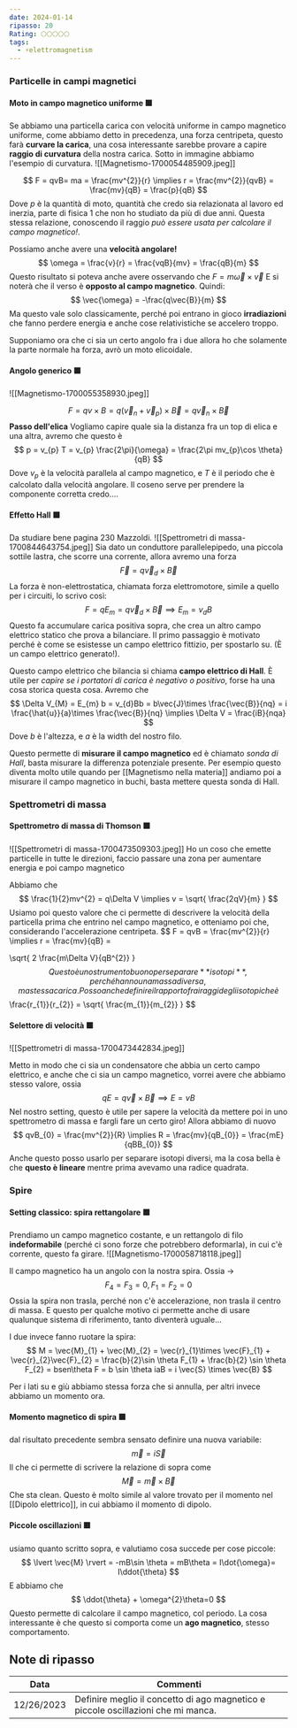 ```yaml
---
date: 2024-01-14
ripasso: 20
Rating: 🌕🌕🌕🌕🌕
tags:
  - ⚡elettromagnetism
---
```


### Particelle in campi magnetici
#### Moto in campo magnetico uniforme 🟩
Se abbiamo una particella carica con velocità uniforme in campo magnetico uniforme, come abbiamo detto in precedenza, una forza centripeta, questo farà **curvare la carica**, una cosa interessante sarebbe provare a capire **raggio di curvatura** della nostra carica. Sotto in immagine abbiamo l'esempio di curvatura.
![[Magnetismo-1700054485909.jpeg]]

$$
F = qvB= ma = \frac{mv^{2}}{r}
\implies r = \frac{mv^{2}}{qvB} = \frac{mv}{qB} = \frac{p}{qB}
$$
Dove $p$ è la quantità di moto, quantità che credo sia relazionata al lavoro ed inerzia, parte di fisica 1 che non ho studiato da più di due anni.
Questa stessa relazione, conoscendo il raggio *può essere usata per calcolare il campo magnetico!*.

Possiamo anche avere una **velocità angolare!**
$$
\omega = \frac{v}{r} = \frac{vqB}{mv} = \frac{qB}{m}
$$
Questo risultato si poteva anche avere osservando che $F = m \vec{\omega} \times \vec{v}$
E si noterà che il verso è **opposto al campo magnetico**.
Quindi:
$$
\vec{\omega} = -\frac{q\vec{B}}{m}
$$
Ma questo vale solo classicamente, perché poi entrano in gioco **irradiazioni** che fanno perdere energia e anche cose relativistiche se accelero troppo.


Supponiamo ora che ci sia un certo angolo fra i due allora ho che solamente la parte normale ha forza, avrò un moto elicoidale.

#### Angolo generico 🟩
![[Magnetismo-1700055358930.jpeg]]

$$
F = qv \times B = q(\vec{v}_{n} + \vec{v}_{p}) \times \vec{B} = q\vec{v}_{n}\times \vec{B}
$$
**Passo dell'elica**
Vogliamo capire quale sia la distanza fra un top di elica e una altra, avremo che questo è 
$$
p = v_{p} T 
= v_{p} \frac{2\pi}{\omega}
= \frac{2\pi mv_{p}\cos \theta}{qB}
$$
Dove $v_{p}$ è la velocità parallela al campo magnetico, e $T$ è il periodo che è calcolato dalla velocità angolare.
Il coseno serve per prendere la componente corretta credo....


#### Effetto Hall 🟩
Da studiare bene pagina 230 Mazzoldi.
![[Spettrometri di massa-1700844643754.jpeg]]
Sia dato un conduttore parallelepipedo, una piccola sottile lastra, che scorre una corrente, allora avremo una forza
$$
\vec{F} = q\vec{v}_{d} \times \vec{B}
$$
La forza è non-elettrostatica, chiamata forza elettromotore, simile a quello per i circuiti, lo scrivo così:
$$
F = qE_{m} = q\vec{v}_{d}\times \vec{B} \implies 
E_{m} = v_{d}B
$$
Questo fa accumulare carica positiva sopra, che crea un altro campo elettrico statico che prova a bilanciare. Il primo passaggio è motivato perché è come se esistesse un campo elettrico fittizio, per spostarlo su. (È un campo elettrico generato!).

Questo campo elettrico che bilancia si chiama **campo elettrico di Hall**.
È utile per *capire se i portatori di carica è negativo o positivo*, forse ha una cosa storica questa cosa.
Avremo che
$$
\Delta V_{M} = E_{m} b 
= v_{d}Bb
= b\vec{J}\times \frac{\vec{B}}{nq}
= i \frac{\hat{u}}{a}\times \frac{\vec{B}}{nq}
\implies \Delta V = \frac{iB}{nqa}
$$
Dove $b$ è l'altezza, e $a$ è la width del nostro filo.

Questo permette di **misurare il campo magnetico** ed è chiamato *sonda di Hall*, basta misurare la differenza potenziale presente.
Per esempio questo diventa molto utile quando per [[Magnetismo nella materia]] andiamo poi a misurare il campo magnetico in buchi, basta mettere questa sonda di Hall.

### Spettrometri di massa
#### Spettrometro di massa di Thomson 🟩
![[Spettrometri di massa-1700473509303.jpeg]]
Ho un coso che emette particelle in tutte le direzioni, faccio passare una zona per aumentare energia e poi campo magnetico

Abbiamo che 
$$
\frac{1}{2}mv^{2} = q\Delta V \implies
v = \sqrt{ \frac{2qV}{m} }
$$
Usiamo poi questo valore che ci permette di descrivere la velocità della particella prima che entrino nel campo magnetico, e otteniamo poi che, considerando l'accelerazione centripeta.
$$
F = qvB = \frac{mv^{2}}{r}
\implies r =  \frac{mv}{qB} =

\sqrt{ 2 \frac{m\Delta V}{qB^{2}} }
$$
Questo è uno strumento buono per separare **isotopi**, perché hanno una massa diversa, ma stessa carica.
Posso anche definire il rapporto fra i raggi degli isotopi che è
$$
\frac{r_{1}}{r_{2}} = \sqrt{ \frac{m_{1}}{m_{2}} }
$$
#### Selettore di velocità 🟩
![[Spettrometri di massa-1700473442834.jpeg]]

Metto in modo che ci sia un condensatore che abbia un certo campo elettrico, e anche che ci sia un campo magnetico, vorrei avere che abbiamo stesso valore, ossia
$$
qE = q\vec{v} \times \vec{B} \implies
E = vB
$$
Nel nostro setting, questo è utile per sapere la velocità da mettere poi in uno spettrometro di massa e fargli fare un certo giro!
Allora abbiamo di nuovo
$$
qvB_{0} = \frac{mv^{2}}{R} \implies
R = \frac{mv}{qB_{0}} = \frac{mE}{qBB_{0}}
$$
Anche questo posso usarlo per separare isotopi diversi, ma la cosa bella è che **questo è lineare** mentre prima avevamo una radice quadrata.

### Spire 

#### Setting classico: spira rettangolare 🟩
Prendiamo un campo magnetico costante, e un rettangolo di filo **indeformabile** (perché ci sono forze che potrebbero deformarla), in cui c'è corrente, questo fa girare.
![[Magnetismo-1700058718118.jpeg]]

Il campo magnetico ha un angolo con la nostra spira.
Ossia ->
$$
F_{4} = F_{3} = 0, F_{1} = F_{2} = 0
$$
Ossia la spira non trasla, perché non c'è accelerazione, non trasla il centro di massa. E questo per qualche motivo ci permette anche di usare qualunque sistema di riferimento, tanto diventerà uguale...

I due invece fanno ruotare la spira:
$$
M = \vec{M}_{1} + \vec{M}_{2} = \vec{r}_{1}\times \vec{F}_{1} + \vec{r}_{2}\vec{F}_{2} 
= \frac{b}{2}\sin \theta F_{1} + \frac{b}{2} \sin \theta F_{2} = bsen\theta F = b \sin \theta iaB = i \vec{S} \times \vec{B}
$$

Per i lati su e giù abbiamo stessa forza che si annulla, per altri invece abbiamo un momento ora.

#### Momento magnetico di spira 🟩
dal risultato precedente sembra sensato definire una nuova variabile:
$$
\vec{m} = i\vec{S}
$$
Il che ci permette di scrivere la relazione di sopra come
$$
\vec{M} = \vec{m} \times \vec{B}
$$
Che sta clean.
Questo è molto simile al valore trovato per il momento nel [[Dipolo elettrico]], in cui abbiamo il momento di dipolo.

#### Piccole oscillazioni 🟥
usiamo quanto scritto sopra, e valutiamo cosa succede per cose piccole:
$$
\lvert   \vec{M} \rvert = -mB\sin \theta = mB\theta = I\dot{\omega}= I\ddot{\theta}
$$
E abbiamo che
$$
\ddot{\theta} +  \omega^{2}\theta=0
$$
Questo permette di calcolare il campo magnetico, col periodo.
La cosa interessante è che questo si comporta come un **ago magnetico**, stesso comportamento.



## Note di ripasso

| Data | Commenti |
| ---- | -------- |
|12/26/2023      | Definire meglio il concetto di ago magnetico e piccole oscillazioni che mi manca.          |

